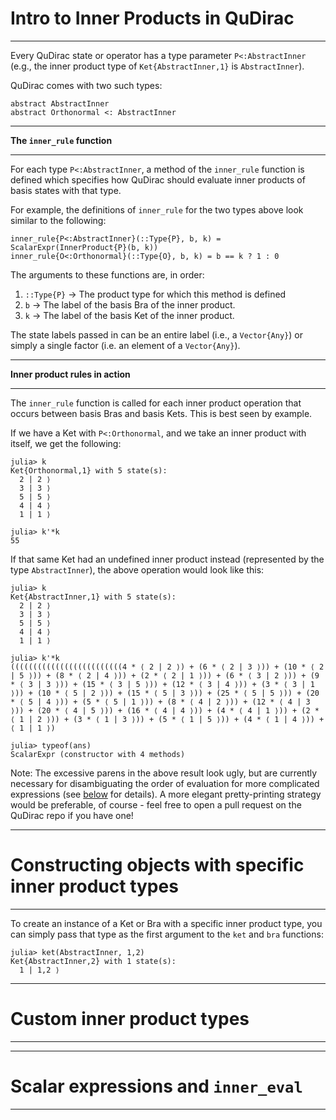 # Intro to Inner Products in QuDirac
---

Every QuDirac state or operator has a type parameter `P<:AbstractInner` (e.g., the inner product type of `Ket{AbstractInner,1}` is `AbstractInner`).

QuDirac comes with two such types:

```
abstract AbstractInner
abstract Orthonormal <: AbstractInner
```

---
**The `inner_rule` function**

---

For each type `P<:AbstractInner`, a method of the `inner_rule` function is defined which specifies how
QuDirac should evaluate inner products of basis states with that type. 

For example, the definitions of `inner_rule` for the two types above look similar to the following:

```
inner_rule{P<:AbstractInner}(::Type{P}, b, k) = ScalarExpr(InnerProduct{P}(b, k))
inner_rule{O<:Orthonormal}(::Type{O}, b, k) = b == k ? 1 : 0
```
The arguments to these functions are, in order:

1. `::Type{P}` -> The product type for which this method is defined
2. `b` -> The label of the basis Bra of the inner product.
3. `k` -> The label of the basis Ket of the inner product.

The state labels passed in can be an entire label (i.e., a `Vector{Any}`) or simply a single factor (i.e. an element of a `Vector{Any}`).

---
**Inner product rules in action**

---

The `inner_rule` function is called for each inner product operation that occurs between basis Bras and basis Kets. This is best seen by example.

If we have a Ket with `P<:Orthonormal`, and we take an inner product with itself, we get the following:

```
julia> k
Ket{Orthonormal,1} with 5 state(s):
  2 | 2 ⟩
  3 | 3 ⟩
  5 | 5 ⟩
  4 | 4 ⟩
  1 | 1 ⟩

julia> k'*k
55
```

If that same Ket had an undefined inner product instead (represented by the type `AbstractInner`), the above operation would look like this:

```
julia> k
Ket{AbstractInner,1} with 5 state(s):
  2 | 2 ⟩
  3 | 3 ⟩
  5 | 5 ⟩
  4 | 4 ⟩
  1 | 1 ⟩

julia> k'*k
(((((((((((((((((((((((((4 * ⟨ 2 | 2 ⟩) + (6 * ⟨ 2 | 3 ⟩)) + (10 * ⟨ 2 | 5 ⟩)) + (8 * ⟨ 2 | 4 ⟩)) + (2 * ⟨ 2 | 1 ⟩)) + (6 * ⟨ 3 | 2 ⟩)) + (9 * ⟨ 3 | 3 ⟩)) + (15 * ⟨ 3 | 5 ⟩)) + (12 * ⟨ 3 | 4 ⟩)) + (3 * ⟨ 3 | 1 ⟩)) + (10 * ⟨ 5 | 2 ⟩)) + (15 * ⟨ 5 | 3 ⟩)) + (25 * ⟨ 5 | 5 ⟩)) + (20 * ⟨ 5 | 4 ⟩)) + (5 * ⟨ 5 | 1 ⟩)) + (8 * ⟨ 4 | 2 ⟩)) + (12 * ⟨ 4 | 3 ⟩)) + (20 * ⟨ 4 | 5 ⟩)) + (16 * ⟨ 4 | 4 ⟩)) + (4 * ⟨ 4 | 1 ⟩)) + (2 * ⟨ 1 | 2 ⟩)) + (3 * ⟨ 1 | 3 ⟩)) + (5 * ⟨ 1 | 5 ⟩)) + (4 * ⟨ 1 | 4 ⟩)) + ⟨ 1 | 1 ⟩)

julia> typeof(ans)
ScalarExpr (constructor with 4 methods)
```

Note: The excessive parens in the above result look ugly, but are currently necessary for disambiguating the order of evaluation for more complicated expressions (see [below](#scalar-expressions-and-inner_eval) for details). A more elegant pretty-printing strategy would be preferable, of course - feel free to open a pull request on the QuDirac repo if you have one!

---
# Constructing objects with specific inner product types
---

To create an instance of a Ket or Bra with a specific inner product type, you can simply 
pass that type as the first argument to the `ket` and `bra` functions:

```
julia> ket(AbstractInner, 1,2)
Ket{AbstractInner,2} with 1 state(s):
  1 | 1,2 ⟩
```


---
# Custom inner product types
---


---
# Scalar expressions and `inner_eval`
---


